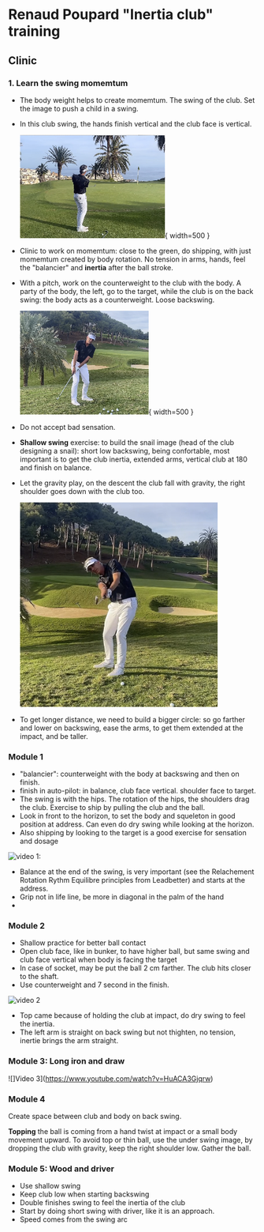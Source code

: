 # Renaud Poupard "Inertia club" training

## Clinic

### 1. Learn the swing momemtum

* The body weight helps to create momemtum. The swing of the club. Set the image to push a child in a swing.
* In this club swing, the hands finish vertical and the club face is vertical.

    ![](./images/poupard/club-face-vertical.png){ width=500 }

* Clinic to work on momemtum: close to the green, do shipping, with just momemtum created by body rotation. No tension in arms, hands, feel the "balancier" and **inertia** after the ball stroke.
* With a pitch, work on the counterweight to the club with the body. A party of the body, the left, go to the target, while the club is on the back swing: the body acts as a counterweight. Loose backswing.

    ![](./images/poupard/loose-back.png){ width=500 }

* Do not accept bad sensation.
* **Shallow swing** exercise: to build the snail image (head of the club designing a snail): short low backswing, being confortable, most important is to get the club inertia, extended arms, vertical club at 180 and finish on balance.
* Let the gravity play, on the descent the club fall with gravity, the right shoulder goes down with the club too.

    ![](./images/poupard/gravity-inertia-vertical.png)

* To get longer distance, we need to build a bigger circle: so go farther and lower on backswing, ease the arms, to get them extended at the impact, and be taller.

### Module 1

* "balancier": counterweight with the body at backswing and then on finish.
* finish in auto-pilot: in balance, club face vertical. shoulder face to target. 
* The swing is with the hips. The rotation of the hips, the shoulders drag the club. Exercise to ship by pulling the club and the ball.
* Look in front to the horizon, to set the body and squeleton in good position at address. Can even do dry swing while looking at the horizon.
* Also shipping by looking to the target is a good exercise for sensation and dosage

![video 1:](https://www.youtube.com/watch?v=aCicXNhY13U)

* Balance at the end of the swing, is very important (see the Relachement Rotation Rythm Equilibre principles from Leadbetter) and starts at the address.  
* Grip not in life line, be more in diagonal in the palm of the hand
* 

### Module 2

* Shallow practice for better ball contact
* Open club face, like in bunker, to have higher ball, but same swing and club face vertical when body is facing the target
* In case of socket, may be put the ball 2 cm farther. The club hits closer to the shaft. 
* Use counterweight and 7 second in the finish.

![video 2](https://youtu.be/nSWVi7koMrI)

* Top came because of holding the club at impact, do dry swing to feel the inertia.
* The left arm is straight on back swing but not thighten, no tension, inertie brings the arm straight.  

### Module 3: Long iron and draw

![]Video 3](https://www.youtube.com/watch?v=HuACA3Gjqrw)

### Module 4

Create space between club and body on back swing. 

**Topping** the ball is coming from a hand twist at impact or a small body movement upward. 
To avoid top or thin ball, use the under swing image, by dropping the club with gravity, keep the right shoulder low. Gather the ball.

### Module 5: Wood and driver

* Use shallow swing
* Keep club low when starting backswing
* Double finishes swing to feel the inertia of the club
* Start by doing short swing with driver, like it is an approach. 
* Speed comes from the swing arc